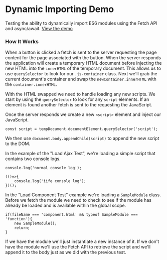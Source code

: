 # Dynamic Importing Demo
Testing the ability to dynamically import ES6 modules using the Fetch API and async/await.
[View the demo](https://codewithkyle.github.io/dynamic-importing-demo/)

### How It Works
When a button is clicked a fetch is sent to the server requesting the page content for the page associated with the button. When the server responds the application will create a temporary HTML document before injecting the new HTML into the `innerHTML` of the temporary document. This allows us to use `querySelector` to look for our `.js-container` class. Next we'll grab the current document's container and swap the `newContainer.innerHTML` with the `container.innerHTML`.

With the HTML swapped we need to handle loading any new scripts. We start by using the `querySelector` to look for any `script` elements. If an element is found another fetch is sent to the requesting the JavaScript. 

Once the server responds we create a new `<script>` element and inject our JavaScript. 
```
const script = tempDocument.documentElement.querySelector('script');
```

We then use `document.body.appendChild(script)` to append the new script to the DOM.

In the example of the "Load Ajax Test", we're loading a simple script that contains two console logs.
```
console.log('normal console log');

(()=>{
    console.log('iife console log');
})();
```
In the "Load Component Test" example we're loading a `SampleModule` class. Before we fetch the module we need to check to see if the module has already be loaded and is available within the global scope.
```
if(fileName === 'component.html' && typeof SampleModule === 'function'){
    new SampleModule();
    return;
}
```
If we have the module we'll just instantiate a new instance of it. If we don't have the module we'll use the Fetch API to retrieve the script and we'll append it to the body just as we did with the previous test.
